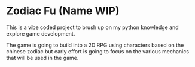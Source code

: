 # Zodiac Fu (Name WIP)

This is a vibe coded project to brush up on my python knowledge and explore game development.

The game is going to build into a 2D RPG using characters based on the chinese zodiac but early effort is going to 
focus on the various mechanics that will be used in the game.